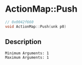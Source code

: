 # ActionMap::Push
```c
// 0x0042f660
void ActionMap::Push(unk p0)
```
## Description
```
Minimum Arguments: 1
Maximum Arguments: 1
```
